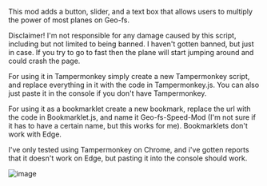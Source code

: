 This mod adds a button, slider, and a text box that allows users to multiply the power of most planes on Geo-fs.

Disclaimer! I'm not responsible for any damage caused by this script, including but not limited to being banned. I haven't gotten banned, but just in case. If you try to go to fast then the plane will start jumping around and could crash the page.


For using it in Tampermonkey simply create a new Tampermonkey script, and replace everything in it with the code in Tampermonkey.js. You can also just paste it in the console if you don't have Tampermonkey.

For using it as a bookmarklet create a new bookmark, replace the url with the code in Bookmarklet.js, and name it Geo-fs-Speed-Mod (I'm not sure if it has to have a certain name, but this works for me). Bookmarklets don't work with Edge.

I've only tested using Tampermonkey on Chrome, and i've gotten reports that it doesn't work on Edge, but pasting it into the console should work.

![image](https://github.com/Pigensworth/Geo-fs-Mod/assets/136399546/29aa3549-07bc-41eb-9cc5-042f42394420)
